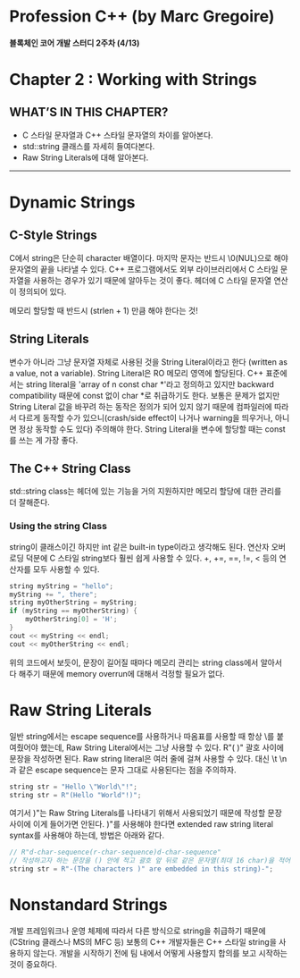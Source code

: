 # Profession C++ (by Marc Gregoire)

#### 블록체인 코어 개발 스터디 2주차 (4/13)


# Chapter 2 : Working with Strings

## WHAT’S IN THIS CHAPTER?
- C 스타일 문자열과 C++ 스타일 문자열의 차이를 알아본다.
- std::string 클래스를 자세히 들여다본다.
- Raw String Literals에 대해 알아본다.

---

# Dynamic Strings
## C-Style Strings
C에서 string은 단순히 character 배열이다. 마지막 문자는 반드시 \0(NUL)으로 해야 문자열의 끝을 나타낼 수 있다. C++ 프로그램에서도 외부 라이브러리에서 C 스타일 문자열을 사용하는 경우가 있기 때문에 알아두는 것이 좋다. <cstring> 헤더에 C 스타일 문자열 연산이 정의되어 있다. 

메모리 할당할 때 반드시 (strlen + 1) 만큼 해야 한다는 것!  

## String Literals
변수가 아니라 그냥 문자열 자체로 사용된 것을 String Literal이라고 한다 (written as a value, not a variable). String Literal은 RO 메모리 영역에 할당된다. C++ 표준에서는 string literal을 'array of n const char *'라고 정의하고 있지만 backward compatibility 때문에 const 없이 char *로 취급하기도 한다. 보통은 문제가 없지만 String Literal 값을 바꾸려 하는 동작은 정의가 되어 있지 않기 때문에 컴파일러에 따라서 다르게 동작할 수가 있으니(crash/side effect이 나거나 warning을 띄우거나, 아니면 정상 동작할 수도 있다) 주의해야 한다. String Literal을 변수에 할당할 때는 const를 쓰는 게 가장 좋다.  

## The C++ String Class
std::string class는 <cstring> 헤더에 있는 기능을 거의 지원하지만 메모리 할당에 대한 관리를 더 잘해준다. 

### Using the string Class
string이 클래스이긴 하지만 int 같은 built-in type이라고 생각해도 된다. 연산자 오버로딩 덕분에 C 스타일 string보다 훨씬 쉽게 사용할 수 있다.  +, +=, ==, !=, < 등의 연산자를 모두 사용할 수 있다.  

~~~c++
string myString = "hello";
myString += ", there";
string myOtherString = myString;
if (myString == myOtherString) {
    myOtherString[0] = 'H';
}
cout << myString << endl;
cout << myOtherString << endl;
~~~
위의 코드에서 보듯이, 문장이 길어질 때마다 메모리 관리는 string class에서 알아서 다 해주기 때문에 memory overrun에 대해서 걱정할 필요가 없다.  

# Raw String Literals
일반 string에서는 escape sequence를 사용하거나 따옴표를 사용할 때 항상 \를 붙여줬어야 했는데, Raw String Literal에서는 그냥 사용할 수 있다. R"( )" 괄호 사이에 문장을 작성하면 된다. Raw string literal은 여러 줄에 걸쳐 사용할 수 있다. 대신 \t \n과 같은 escape sequence는 문자 그대로 사용된다는 점을 주의하자. 

~~~c++
string str = "Hello \"World\"!";
string str = R"(Hello "World"!)";
~~~

여기서 )"는 Raw String Literals를 나타내기 위해서 사용되었기 때문에 작성할 문장 사이에 이게 들어가면 안된다. )"를 사용해야 한다면 extended raw string literal syntax를 사용해야 하는데, 방법은 아래와 같다.

~~~c++
// R"d-char-sequence(r-char-sequence)d-char-sequence"
// 작성하고자 하는 문장을 () 안에 적고 괄호 앞 뒤로 같은 문자열(최대 16 char)을 적어준다.
string str = R"-(The characters )" are embedded in this string)-";
~~~

# Nonstandard Strings
개발 프레임워크나 운영 체제에 따라서 다른 방식으로 string을 취급하기 때문에(CString 클래스나 MS의 MFC 등) 보통의 C++ 개발자들은 C++ 스타일 string을 사용하지 않는다. 개발을 시작하기 전에 팀 내에서 어떻게 사용할지 합의를 보고 시작하는 것이 중요하다.   